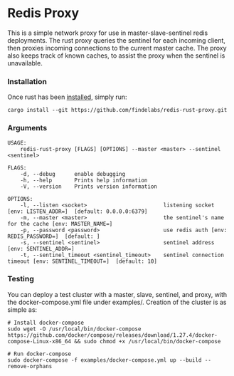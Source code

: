 # Redis Proxy

This is a simple network proxy for use in master-slave-sentinel redis deployments. The rust proxy queries the sentinel for each incoming client, then proxies incoming connections to the current master cache. The proxy also keeps track of known caches, to assist the proxy when the sentinel is unavailable. 

### Installation

Once rust has been [installed](https://www.rust-lang.org/tools/install), simply run:
```
cargo install --git https://github.com/findelabs/redis-rust-proxy.git
```

### Arguments

```
USAGE:
    redis-rust-proxy [FLAGS] [OPTIONS] --master <master> --sentinel <sentinel>

FLAGS:
    -d, --debug      enable debugging
    -h, --help       Prints help information
    -V, --version    Prints version information

OPTIONS:
    -l, --listen <socket>                        listening socket [env: LISTEN_ADDR=]  [default: 0.0.0.0:6379]
    -m, --master <master>                        the sentinel's name for the cache [env: MASTER_NAME=]
    -p, --password <password>                    use redis auth [env: REDIS_PASSWORD=]  [default: ]
    -s, --sentinel <sentinel>                    sentinel address [env: SENTINEL_ADDR=]
    -t, --sentinel_timeout <sentinel_timeout>    sentinel connection timeout [env: SENTINEL_TIMEOUT=]  [default: 10]

```

### Testing

You can deploy a test cluster with a master, slave, sentinel, and proxy, with the docker-compose.yml file under examples/. Creation of the cluster is as simple as:
```
# Install docker-compose
sudo wget -O /usr/local/bin/docker-compose https://github.com/docker/compose/releases/download/1.27.4/docker-compose-Linux-x86_64 && sudo chmod +x /usr/local/bin/docker-compose

# Run docker-compose
sudo docker-compose -f examples/docker-compose.yml up --build --remove-orphans
```
